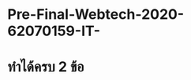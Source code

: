 # Pre-Final-Webtech-2020-62070159-IT-
<!DOCTYPE html>
<html lang="en">
<head>
    <meta charset="UTF-8">
    <meta name="viewport" content="width=device-width, initial-scale=1.0">
    <title>QUIZ</title>
</head>
<body>
    <h1>ทำได้ครบ 2 ข้อ</h1>
</body>
</html>
